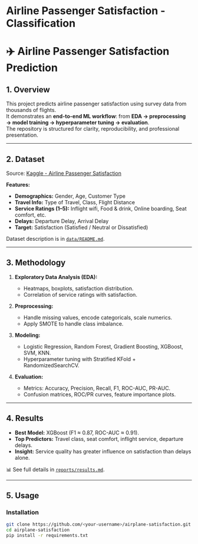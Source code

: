 # Airline Passenger Satisfaction - Classification



# ✈️ Airline Passenger Satisfaction Prediction

## 1. Overview
This project predicts airline passenger satisfaction using survey data from thousands of flights.  
It demonstrates an **end-to-end ML workflow**: from **EDA → preprocessing → model training → hyperparameter tuning → evaluation**.  
The repository is structured for clarity, reproducibility, and professional presentation.

---

## 2. Dataset
Source: [Kaggle - Airline Passenger Satisfaction](https://www.kaggle.com/datasets/mysarahmadbhat/airline-passenger-satisfaction)  

**Features:**
- **Demographics:** Gender, Age, Customer Type  
- **Travel Info:** Type of Travel, Class, Flight Distance  
- **Service Ratings (1–5):** Inflight wifi, Food & drink, Online boarding, Seat comfort, etc.  
- **Delays:** Departure Delay, Arrival Delay  
- **Target:** Satisfaction (Satisfied / Neutral or Dissatisfied)

Dataset description is in [`data/README.md`](.dataset_info.md).

---

## 3. Methodology
1. **Exploratory Data Analysis (EDA):**  
   - Heatmaps, boxplots, satisfaction distribution.  
   - Correlation of service ratings with satisfaction.  

2. **Preprocessing:**  
   - Handle missing values, encode categoricals, scale numerics.  
   - Apply SMOTE to handle class imbalance.  

3. **Modeling:**  
   - Logistic Regression, Random Forest, Gradient Boosting, XGBoost, SVM, KNN.  
   - Hyperparameter tuning with Stratified KFold + RandomizedSearchCV.  

4. **Evaluation:**  
   - Metrics: Accuracy, Precision, Recall, F1, ROC-AUC, PR-AUC.  
   - Confusion matrices, ROC/PR curves, feature importance plots.  

---

## 4. Results
- **Best Model:** XGBoost (F1 ≈ 0.87, ROC-AUC ≈ 0.91).  
- **Top Predictors:** Travel class, seat comfort, inflight service, departure delays.  
- **Insight:** Service quality has greater influence on satisfaction than delays alone.  

📊 See full details in [`reports/results.md`](./reports/results.md).

---

## 5. Usage

### Installation
```bash
git clone https://github.com/<your-username>/airplane-satisfaction.git
cd airplane-satisfaction
pip install -r requirements.txt
